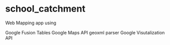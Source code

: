 # school_catchment
Web Mapping app using

Google Fusion Tables
Google Maps API
geoxml parser
Google Visutalization API
